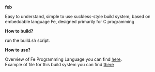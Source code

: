 **feb**

Easy to understand, simple to use suckless-style build system, based on embeddable language Fe, designed primarily for C programming.

**How to build?**

run the build.sh script.
   
**How to use?**

Overview of Fe Programming Language you can find [here](https://github.com/rxi/fe/blob/ed4cda96bd582cbb08520964ba627efb40f3dd91/doc/lang.md).\
Example of file for this build system you can find [there](https://github.com/predefine/feb/blob/main/build.fe)
